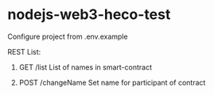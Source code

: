 # nodejs-web3-heco-test

Configure project from .env.example


REST List:

1. GET /list
List of names in smart-contract

2. POST /changeName
Set name for participant of contract